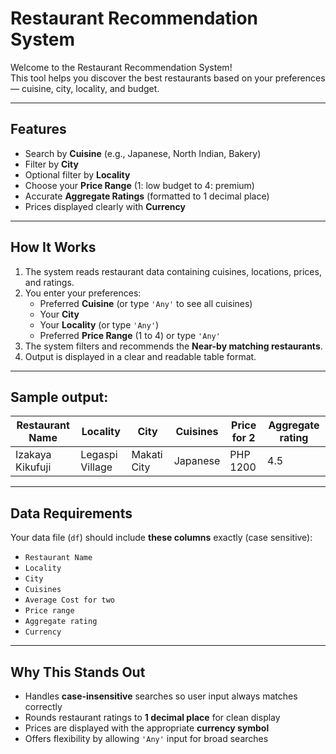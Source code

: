 # Restaurant Recommendation System

Welcome to the Restaurant Recommendation System!  
This tool helps you discover the best restaurants based on your preferences — cuisine, city, locality, and budget.  

---

## Features

- Search by **Cuisine** (e.g., Japanese, North Indian, Bakery)
- Filter by **City**
- Optional filter by **Locality**
- Choose your **Price Range** (1: low budget to 4: premium)
- Accurate **Aggregate Ratings** (formatted to 1 decimal place)
- Prices displayed clearly with **Currency**

---

## How It Works

1. The system reads restaurant data containing cuisines, locations, prices, and ratings.
2. You enter your preferences:
   - Preferred **Cuisine** (or type `'Any'` to see all cuisines)
   - Your **City**
   - Your **Locality** (or type `'Any'`)
   - Preferred **Price Range** (1 to 4) or type `'Any'`
3. The system filters and recommends the **Near-by matching restaurants**.
4. Output is displayed in a clear and readable table format.

---


## Sample output:

| Restaurant Name  | Locality         | City         | Cuisines  | Price for 2  | Aggregate rating |
|------------------|------------------|--------------|-----------|--------------|------------------|
| Izakaya Kikufuji | Legaspi Village  | Makati City  | Japanese  | PHP 1200     | 4.5              |

---

## Data Requirements

Your data file (`df`) should include **these columns** exactly (case sensitive):

- `Restaurant Name`
- `Locality`
- `City`
- `Cuisines`
- `Average Cost for two`
- `Price range`
- `Aggregate rating`
- `Currency`

---

## Why This Stands Out

- Handles **case-insensitive** searches so user input always matches correctly
- Rounds restaurant ratings to **1 decimal place** for clean display
- Prices are displayed with the appropriate **currency symbol**
- Offers flexibility by allowing `'Any'` input for broad searches


